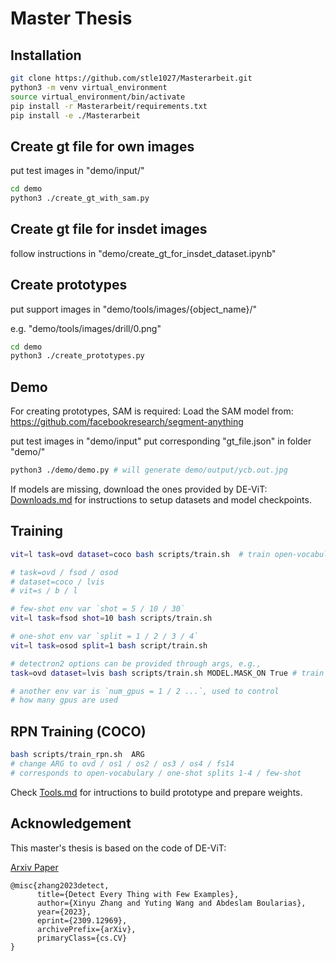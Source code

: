 # Master Thesis

## Installation

```bash
git clone https://github.com/stle1027/Masterarbeit.git
python3 -m venv virtual_environment
source virtual_environment/bin/activate
pip install -r Masterarbeit/requirements.txt
pip install -e ./Masterarbeit
```
## Create gt file for own images
put test images in "demo/input/"
```bash
cd demo
python3 ./create_gt_with_sam.py
```

## Create gt file for insdet images
follow instructions in "demo/create_gt_for_insdet_dataset.ipynb"

## Create prototypes
put support images in "demo/tools/images/{object_name}/"

e.g. "demo/tools/images/drill/0.png"
```bash
cd demo
python3 ./create_prototypes.py
```

## Demo

For creating prototypes, SAM is required:
      Load the SAM model from: https://github.com/facebookresearch/segment-anything

put test images in "demo/input"
put corresponding "gt_file.json" in folder "demo/"
```bash
python3 ./demo/demo.py # will generate demo/output/ycb.out.jpg
```
If models are missing, download the ones provided by DE-ViT:
[Downloads.md](Downloads.md) for instructions to setup datasets and model checkpoints.

## Training 

```bash
vit=l task=ovd dataset=coco bash scripts/train.sh  # train open-vocabulary COCO with ViT-L

# task=ovd / fsod / osod
# dataset=coco / lvis
# vit=s / b / l

# few-shot env var `shot = 5 / 10 / 30`
vit=l task=fsod shot=10 bash scripts/train.sh 

# one-shot env var `split = 1 / 2 / 3 / 4`
vit=l task=osod split=1 bash script/train.sh

# detectron2 options can be provided through args, e.g.,
task=ovd dataset=lvis bash scripts/train.sh MODEL.MASK_ON True # train lvis with mask head

# another env var is `num_gpus = 1 / 2 ...`, used to control
# how many gpus are used
```

## RPN Training (COCO)

```bash
bash scripts/train_rpn.sh  ARG
# change ARG to ovd / os1 / os2 / os3 / os4 / fs14
# corresponds to open-vocabulary / one-shot splits 1-4 / few-shot
```

Check [Tools.md](Tools.md) for intructions to build prototype and prepare weights.

## Acknowledgement
This master's thesis is based on the code of DE-ViT:

[Arxiv Paper](https://arxiv.org/abs/2309.12969)
```
@misc{zhang2023detect,
      title={Detect Every Thing with Few Examples}, 
      author={Xinyu Zhang and Yuting Wang and Abdeslam Boularias},
      year={2023},
      eprint={2309.12969},
      archivePrefix={arXiv},
      primaryClass={cs.CV}
}
```



